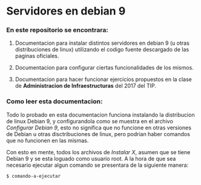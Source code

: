 # Servidores en debian 9

### En este repositorio se encontrara:

1. Documentacion para instalar distintos servidores en debian 9 (u otras distribuciones de linux) utilizando el codigo fuente descargado de las paginas oficiales.

2. Documentacion para configurar ciertas funcionalidades de los mismos.

3. Documentacion para hacer funcionar ejercicios propuestos en la clase de **Administracion de Infraestructuras** del 2017 del TIP.

### Como leer esta documentacion:

Todo lo probado en esta documentacion funciona instalando la distribucion de linux Debian 9, y configurandola como se muestra en el archivo *Configurar Debian 9*, esto no significa que no funcione en otras versiones de Debian u otras disctribuciones de linux, pero podrian haber comandos que no funcionen en las mismas.

Con esto en mente, todos los archivos de *Instalar X*, asumen que se tiene Debian 9 y se esta loguado como usuario root. A la hora de que sea necesario ejecutar algun comando se presentara de la siguiente manera:

`$ comando-a-ejecutar`

